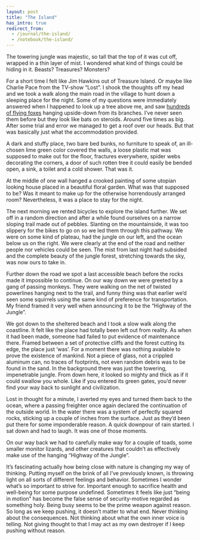 ```yaml
---
layout: post
title: "The Island"
has_intro: true
redirect_from:
  - /journal/the-island/
  - /notebook/the-island/
---
```


The towering jungle was majestic, so tall that the top of it was cut off, wrapped in a thin layer of mist. I wondered what kind of things could be hiding in it. Beasts? Treasures? Monsters?

For a short time I felt like Jim Hawkins out of Treasure Island. Or maybe like Charlie Pace from the TV-show “Lost”. I shook the thoughts off my head and we took a walk along the main road in the village to hunt down a sleeping place for the night. Some of my questions were immediately answered when I happened to look up a tree above me, and saw [hundreds of flying foxes](https://www.google.se/search?q=flying+foxes&es_sm=91&source=lnms&tbm=isch&sa=X&ei=h192U7uNLuGo4gTs-ICIBw&ved=0CAgQ_AUoAQ&biw=1440&bih=802) hanging upside-down from its branches. I’ve never seen them before but they look like bats on steroids. Around five times as big. After some trial and error we managed to get a roof over our heads. But that was basically just what the accommodation provided.

A dark and stuffy place, two bare bed bunks, no furniture to speak of, an ill-chosen lime green color covered the walls, a loose plastic mat was supposed to make out for the floor, fractures everywhere, spider webs decorating the corners, a door of such rotten tree it could easily be bended open, a sink, a toilet and a cold shower. That was it.

At the middle of one wall hanged a crooked painting of some utopian looking house placed in a beautiful floral garden. What was that supposed to be? Was it meant to make up for the otherwise horrendously arranged room? Nevertheless, it was a place to stay for the night.

The next morning we rented bicycles to explore the island further. We set off in a random direction and after a while found ourselves on a narrow sloping trail made out of pebbles. Slanting on the mountainside, it was too slippery for the bikes to go on so we led them through this pathway. We were on some kind of plateau, had the jungle on our left, and the ocean below us on the right. We were clearly at the end of the road and neither people nor vehicles could be seen. The mist from last night had subsided and the complete beauty of the jungle forest, stretching towards the sky, was now ours to take in.

Further down the road we spot a last accessible beach before the rocks made it impossible to continue. On our way down we were greeted by a gang of passing monkeys. They were walking on the net of twisted powerlines hanging next to the trail, and funny thing was that earlier we’d seen some squirrels using the same kind of preference for transportation. My friend framed it very well when announcing it to be the “Highway of the Jungle”.

We got down to the sheltered beach and I took a slow walk along the coastline. It felt like the place had totally been left out from reality. As when it had been made, someone had failed to put evidence of maintenance there. Framed between a set of protective cliffs and the forest cutting its edge, the place just ‘was’. For a moment there was nothing available to prove the existence of mankind. Not a piece of glass, not a crippled aluminum can, no traces of footprints, not even random debris was to be found in the sand. In the background there was just the towering, impenetrable jungle. From down here, it looked so mighty and thick as if it could swallow you whole. Like if you entered its green gates, you’d never find your way back to sunlight and civilization.

Lost in thought for a minute, I averted my eyes and turned them back to the ocean, where a passing freighter once again declared the continuation of the outside world. In the water there was a system of perfectly squared rocks, sticking up a couple of inches from the surface. Just as they’d been put there for some imponderable reason. A quick downpour of rain started. I sat down and had to laugh. It was one of those moments.

On our way back we had to carefully make way for a couple of toads, some smaller monitor lizards, and other creatures that couldn’t as effectively make use of the hanging “Highway of the Jungle”.

It’s fascinating actually how being close with nature is changing my way of thinking. Putting myself on the brink of all I’ve previously known, is throwing light on all sorts of different feelings and behavior. Sometimes I wonder what’s so important to strive for. Important enough to sacrifice health and well-being for some purpose undefined. Sometimes it feels like just “being in motion” has become the false sense of security-motive regarded as something holy. Being busy seems to be the prime weapon against reason. So long as we keep pushing, it doesn’t matter to what end. Never thinking about the consequences. Not thinking about what the own inner voice is telling. Not giving thought to that I may act as my own destroyer if I keep pushing without reason.

